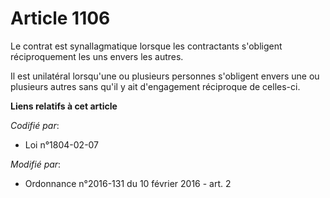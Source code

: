 # Article 1106

Le contrat est synallagmatique lorsque les contractants s'obligent réciproquement les uns envers les autres. 

Il est unilatéral lorsqu'une ou plusieurs personnes s'obligent envers une ou plusieurs autres sans qu'il y ait d'engagement
réciproque de celles-ci.

**Liens relatifs à cet article**

_Codifié par_:

  - Loi n°1804-02-07

_Modifié par_:

  - Ordonnance n°2016-131 du 10 février 2016 - art. 2
